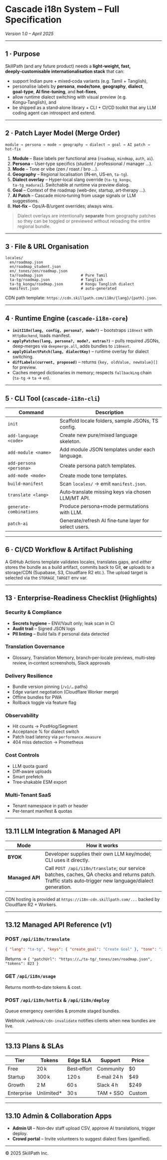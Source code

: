 
# Cascade i18n System – Full Specification

*Version 1.0 – April 2025*

---

## 1 · Purpose
SkillPath (and any future product) needs a **light‑weight, fast, deeply‑customisable internationalisation stack** that can:

* support Indian pure + mixed‑coda variants (e.g. Tamil + Tanglish),
* personalise labels by **persona**, **mode/tone**, **geography**, **dialect**, **goal‑type**, **AI fine‑tuning**, and **hot‑fixes**,
* allow runtime dialect switching with visual preview (e.g. Kongu‑Tanglish), and
* be shipped as a stand‑alone library + CLI + CI/CD toolkit that any LLM coding agent can introspect and extend.

---

## 2 · Patch Layer Model (Merge Order)
```
module → persona → mode → geography → dialect → goal → AI patch → hot‑fix
```
1. **Module** – Base labels per functional area (`roadmap`, `mindmap`, `auth`, `ai`).  
2. **Persona** – User‑type specifics (student / professional / manager …).  
3. **Mode** – Tone or vibe (zen / roast / bro …).  
4. **Geography** – Regional localisation (IN‑en, US‑en, `ta‑tg`).  
5. **Dialect overlay** – Hyper‑local slang override (`ta‑tg_kongu`, `ta‑tg_madurai`). Switchable at runtime via preview dialog.  
6. **Goal** – Context of the roadmap (web‑dev, startup, art‑therapy …).  
7. **AI Patch** – Cascade micro‑tuning from usage signals or LLM suggestions.  
8. **Hot‑fix** – Ops/A‑B/urgent overrides; always wins.

> Dialect overlays are intentionally **separate** from geography patches so they can be toggled or previewed without reloading the entire regional bundle.

---

## 3 · File & URL Organisation
```
locales/
  en/roadmap.json
  en/roadmap_student.json
  en/_tones/zen/roadmap.json
  ta/roadmap.json                 # Pure Tamil
  ta-tg/roadmap.json              # Tanglish
  ta-tg_kongu/roadmap.json        # Kongu Tanglish dialect
  manifest.json                   # auto‑generated
```
CDN path template: `https://cdn.skillpath.com/i18n/{lang}/{path}.json`.

---

## 4 · Runtime Engine (`cascade-i18n-core`)
* **`initI18n(lang, config, persona?, mode?)`** – bootstraps `i18next` with `HttpBackend`, loads manifest.
* **`applyPatches(lang, persona?, mode?, extras?)`** – pulls required JSONs, deep‑merges via `deepmerge.all`, adds bundles to `i18next`.
* **`applyDialectPatch(lang, dialectKey)`** – runtime overlay for dialect switching.
* **`diffLabels(current, proposed)`** – returns `{key, oldValue, newValue}[]` for preview.
* Caches merged dictionaries in memory; respects `fallbackLng` chain (`ta‑tg` → `ta` → `en`).

---

## 5 · CLI Tool (`cascade-i18n-cli`)
| Command | Description |
|---------|-------------|
| `init` | Scaffold locale folders, sample JSONs, TS config. |
| `add-language <code>` | Create new pure/mixed language skeleton. |
| `add-module <name>` | Add module JSON templates under each language. |
| `add-persona <persona>` | Create persona patch templates. |
| `add-mode <mode>` | Create mode tone templates. |
| `build-manifest` | Scan `locales/` → emit `manifest.json`. |
| `translate <lang>` | Auto‑translate missing keys via chosen LLM/MT API. |
| `generate-combinations` | Produce persona+mode permutations with LLM. |
| `patch-ai` | Generate/refresh AI fine‑tune layer for select users. |

---

## 6 · CI/CD Workflow & Artifact Publishing

A GitHub Actions template validates locales, translates gaps, and *either* stores the bundle as a build artifact, commits back to Git, **or** uploads to a storage/CDN (Supabase, S3, Cloudflare R2 etc.). The upload target is selected via the `STORAGE_TARGET` env var.

---

## 13 · Enterprise‑Readiness Checklist (Highlights)

### Security & Compliance
* **Secrets hygiene** – ENV/Vault only; leak scan in CI  
* **Audit trail** – Signed JSON logs  
* **PII linting** – Build fails if personal data detected  

### Translation Governance
* Glossary, Translation Memory, branch‑per‑locale previews, multi‑step review, in‑context screenshots, Slack approvals  

### Delivery Resilience
* Bundle version pinning (`/v1/…` paths)  
* Edge variant negotiation (Cloudflare Worker merge)  
* Offline bundles for PWA  
* Rollback toggle via feature flag  

### Observability
* Hit counts → PostHog/Segment  
* Acceptance % for dialect switch  
* Patch load latency via `performance.measure`  
* 404 miss detection → Prometheus  

### Cost Controls
* LLM quota guard  
* Diff‑aware uploads  
* Smart prefetch  
* Tree‑shakable ESM export  

### Multi‑Tenant SaaS
* Tenant namespace in path or header  
* Per‑tenant manifest & quotas  

---

## 13.11 LLM Integration & Managed API

| Mode | How it works |
|------|--------------|
| **BYOK** | Developer supplies their own LLM key/model; CLI uses it directly. |
| **Managed API** | Call `POST /api/i18n/translate`; our service batches, caches, QA checks and returns patch. Traffic stats auto‑trigger new language/dialect generation. |

CDN hosting is provided at `https://i18n-cdn.skillpath.com/...` backed by Cloudflare R2 + Workers.

---

## 13.12 Managed API Reference (v1)

### POST `/api/i18n/translate`
```json
{ "lang": "ta-tg", "keys": { "create_goal": "Create Goal" }, "tone": "zen" }
```
Returns → `{ "patchUrl": "https://…/ta-tg/_tones/zen/roadmap.json", "tokens": 823 }`

### GET `/api/i18n/usage`
Returns month‑to‑date tokens & cost.

### POST `/api/i18n/hotfix` & `/api/i18n/deploy`
Queue emergency overrides & promote staged bundles.

Webhook `/webhook/cdn-invalidate` notifies clients when new bundles are live.

---

## 13.13 Plans & SLAs

| Tier | Tokens | Edge SLA | Support | Price |
|------|--------|----------|---------|-------|
| Free | 20 k | Best‑effort | Community | \$0 |
| Startup | 300 k | 120 s | E‑mail 24 h | \$49 |
| Growth | 2 M | 60 s | Slack 4 h | \$249 |
| Enterprise | Unlimited\* | 30 s | TAM + SSO | Custom |

---

## 13.10 Admin & Collaboration Apps
* **Admin UI** – Non‑dev staff upload CSV, approve AI translations, trigger deploy.  
* **Crowd portal** – Invite volunteers to suggest dialect fixes (gamified).

---

© 2025 SkillPath Inc.
